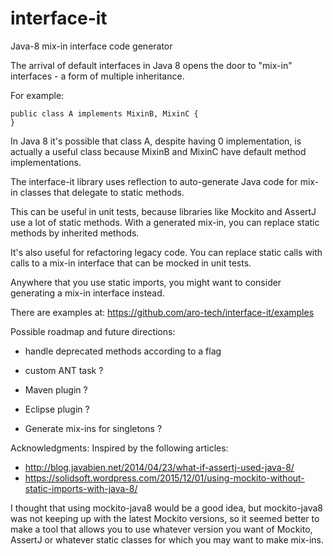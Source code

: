 # interface-it
Java-8 mix-in interface code generator

The arrival of default interfaces in Java 8 opens the door to "mix-in" interfaces - a form of multiple inheritance.

For example:
```
public class A implements MixinB, MixinC {
}
```

In Java 8 it's possible that class A, despite having 0 implementation, is actually a useful class because MixinB and MixinC have
default method implementations.

The interface-it library uses reflection to auto-generate Java code for mix-in classes that delegate to static methods.  

This can be useful in unit tests, because libraries like Mockito and AssertJ use a lot of static methods. With a generated 
mix-in, you can replace static methods by inherited methods.

It's also useful for refactoring legacy code. You can replace static calls with calls to a mix-in interface that can be mocked
in unit tests.

Anywhere that you use static imports, you might want to consider generating a mix-in interface instead.

There are examples at: https://github.com/aro-tech/interface-it/examples

Possible roadmap and future directions:
 
 * handle deprecated methods according to a flag
 
 * custom ANT task ?
 
 * Maven plugin ?
 
 * Eclipse plugin ?
 
 * Generate mix-ins for singletons ?


Acknowledgments: 
Inspired by the following articles:
 - http://blog.javabien.net/2014/04/23/what-if-assertj-used-java-8/
 - https://solidsoft.wordpress.com/2015/12/01/using-mockito-without-static-imports-with-java-8/

I thought that using mockito-java8 would be a good idea, but mockito-java8 was not keeping up with the latest Mockito versions, so it seemed better to make a tool that allows you to use whatever version you want of Mockito, AssertJ or whatever static classes for which you may want to make mix-ins.
